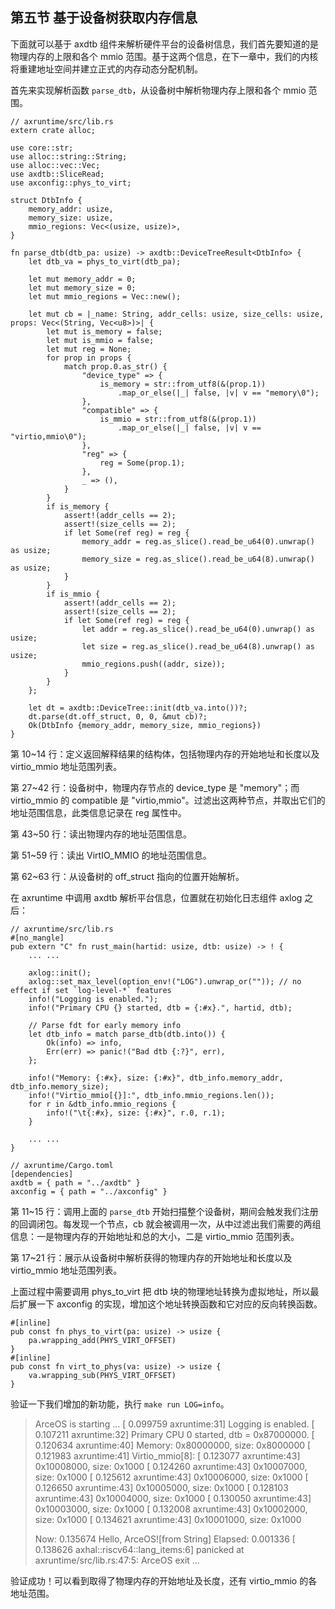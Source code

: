 ## 第五节 基于设备树获取内存信息



下面就可以基于 axdtb 组件来解析硬件平台的设备树信息，我们首先要知道的是物理内存的上限和各个 mmio 范围。基于这两个信息，在下一章中，我们的内核将重建地址空间并建立正式的内存动态分配机制。

首先来实现解析函数 `parse_dtb`，从设备树中解析物理内存上限和各个 mmio 范围。

```rust,editable
// axruntime/src/lib.rs
extern crate alloc;

use core::str;
use alloc::string::String;
use alloc::vec::Vec;
use axdtb::SliceRead;
use axconfig::phys_to_virt;

struct DtbInfo {
    memory_addr: usize,
    memory_size: usize,
    mmio_regions: Vec<(usize, usize)>,
}

fn parse_dtb(dtb_pa: usize) -> axdtb::DeviceTreeResult<DtbInfo> {
    let dtb_va = phys_to_virt(dtb_pa);

    let mut memory_addr = 0;
    let mut memory_size = 0;
    let mut mmio_regions = Vec::new();

    let mut cb = |_name: String, addr_cells: usize, size_cells: usize, props: Vec<(String, Vec<u8>)>| {
        let mut is_memory = false;
        let mut is_mmio = false;
        let mut reg = None;
        for prop in props {
            match prop.0.as_str() {
                "device_type" => {
                    is_memory = str::from_utf8(&(prop.1))
                        .map_or_else(|_| false, |v| v == "memory\0");
                },
                "compatible" => {
                    is_mmio = str::from_utf8(&(prop.1))
                        .map_or_else(|_| false, |v| v == "virtio,mmio\0");
                },
                "reg" => {
                    reg = Some(prop.1);
                },
                _ => (),
            }
        }
        if is_memory {
            assert!(addr_cells == 2);
            assert!(size_cells == 2);
            if let Some(ref reg) = reg {
                memory_addr = reg.as_slice().read_be_u64(0).unwrap() as usize;
                memory_size = reg.as_slice().read_be_u64(8).unwrap() as usize;
            }
        }
        if is_mmio {
            assert!(addr_cells == 2);
            assert!(size_cells == 2);
            if let Some(ref reg) = reg {
                let addr = reg.as_slice().read_be_u64(0).unwrap() as usize;
                let size = reg.as_slice().read_be_u64(8).unwrap() as usize;
                mmio_regions.push((addr, size));
            }
        }
    };

    let dt = axdtb::DeviceTree::init(dtb_va.into())?;
    dt.parse(dt.off_struct, 0, 0, &mut cb)?;
    Ok(DtbInfo {memory_addr, memory_size, mmio_regions})
}
```

第 10~14 行：定义返回解释结果的结构体，包括物理内存的开始地址和长度以及 virtio_mmio 地址范围列表。

第 27~42 行：设备树中，物理内存节点的 device_type 是 "memory"；而 virtio_mmio 的 compatible 是 "virtio,mmio"。过滤出这两种节点，并取出它们的地址范围信息，此类信息记录在 reg 属性中。

第 43~50 行：读出物理内存的地址范围信息。

第 51~59 行：读出 VirtIO_MMIO 的地址范围信息。

第 62~63 行：从设备树的 off_struct 指向的位置开始解析。

在 axruntime 中调用 axdtb 解析平台信息，位置就在初始化日志组件 axlog 之后：

```rust,editable
// axruntime/src/lib.rs
#[no_mangle]
pub extern "C" fn rust_main(hartid: usize, dtb: usize) -> ! {
    ... ...
    
    axlog::init();
    axlog::set_max_level(option_env!("LOG").unwrap_or("")); // no effect if set `log-level-*` features
    info!("Logging is enabled.");
    info!("Primary CPU {} started, dtb = {:#x}.", hartid, dtb);

    // Parse fdt for early memory info
    let dtb_info = match parse_dtb(dtb.into()) {
        Ok(info) => info,
        Err(err) => panic!("Bad dtb {:?}", err),
    };

    info!("Memory: {:#x}, size: {:#x}", dtb_info.memory_addr, dtb_info.memory_size);
    info!("Virtio_mmio[{}]:", dtb_info.mmio_regions.len());
    for r in &dtb_info.mmio_regions {
        info!("\t{:#x}, size: {:#x}", r.0, r.1);
    }
    
    ... ...
}

// axruntime/Cargo.toml
[dependencies]
axdtb = { path = "../axdtb" }
axconfig = { path = "../axconfig" }
```

第 11~15 行：调用上面的 `parse_dtb` 开始扫描整个设备树，期间会触发我们注册的回调闭包。每发现一个节点，cb 就会被调用一次，从中过滤出我们需要的两组信息：一是物理内存的开始地址和总的大小，二是 virtio_mmio 范围列表。

第 17~21 行：展示从设备树中解析获得的物理内存的开始地址和长度以及 virtio_mmio 地址范围列表。

上面过程中需要调用 phys_to_virt 把 dtb 块的物理地址转换为虚拟地址，所以最后扩展一下 axconfig 的实现，增加这个地址转换函数和它对应的反向转换函数。

```rust,editable
#[inline]
pub const fn phys_to_virt(pa: usize) -> usize {
    pa.wrapping_add(PHYS_VIRT_OFFSET)
}
#[inline]
pub const fn virt_to_phys(va: usize) -> usize {
    va.wrapping_sub(PHYS_VIRT_OFFSET)
}
```



验证一下我们增加的新功能，执行 `make run LOG=info`。

> ArceOS is starting ...
> [  0.099759 axruntime:31] Logging is enabled.
> [  0.107211 axruntime:32] Primary CPU 0 started, dtb = 0x87000000.
> [  0.120634 axruntime:40] Memory: 0x80000000, size: 0x8000000
> [  0.121983 axruntime:41] Virtio_mmio[8]:
> [  0.123077 axruntime:43]       0x10008000, size: 0x1000
> [  0.124260 axruntime:43]       0x10007000, size: 0x1000
> [  0.125612 axruntime:43]       0x10006000, size: 0x1000
> [  0.126650 axruntime:43]       0x10005000, size: 0x1000
> [  0.128103 axruntime:43]       0x10004000, size: 0x1000
> [  0.130050 axruntime:43]       0x10003000, size: 0x1000
> [  0.132008 axruntime:43]       0x10002000, size: 0x1000
> [  0.134621 axruntime:43]       0x10001000, size: 0x1000
>
> Now: 0.135674
> Hello, ArceOS![from String]
> Elapsed: 0.001336
> [  0.138626 axhal::riscv64::lang_items:6] panicked at axruntime/src/lib.rs:47:5:
> ArceOS exit ...

验证成功！可以看到取得了物理内存的开始地址及长度，还有 virtio_mmio 的各地址范围。





<script src="https://utteranc.es/client.js"
        repo="OSLearning365/blog-issues"
        issue-term="pathname"
        theme="github-light"
        crossorigin="anonymous"
        async>
</script>
